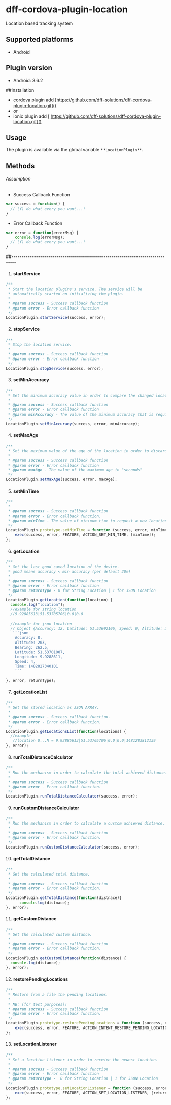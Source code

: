 # dff-cordova-plugin-location

Location based tracking system

## Supported platforms

- Android 

## Plugin version

- Android: 3.6.2 

##Installation

- cordova plugin add [https://github.com/dff-solutions/dff-cordova-plugin-location.git]()
- or
- ionic plugin add [ https://github.com/dff-solutions/dff-cordova-plugin-location.git]()


## Usage

The plugin is available via the global variable `**LocationPlugin**`.


## Methods

###### Assumption

- Success Callback Function
```js
var success = function() {
  // (Y) do what every you want...! 
}
```

- Error Callback Function
```js
var error = function(errorMsg) {
    console.log(errorMsg);
  // (Y) do what every you want...! 
}
```

##--------------------------------------------------------------------------------

1. #### startService
```js
/**
 * Start the location plugins's service. The service will be
 * automatically started on initializing the plugin.
 *
 * @param success - Success callback function
 * @param error - Error callback function
 */
LocationPlugin.startService(success, error);
```
2. #### stopService
```js
/**
 * Stop the location service.
 *
 * @param success - Success callback function
 * @param error - Error callback function
 */
LocationPlugin.stopService(success, error);
```
3. #### setMinAccuracy
```js
/**
 * Set the minimum accuracy value in order to compare the changed location, whether to store it.
 *
 * @param success - Success callback function
 * @param error - Error callback function
 * @param minAccuracy - The value of the minimum accuracy that is required to store a location
 */
LocationPlugin.setMinAccuracy(success, error, minAccuracy);
```
4. #### setMaxAge
```js
/**
 * Set the maximum value of the age of the location in order to discard it when this value is reached.
 *
 * @param success - Success callback function
 * @param error - Error callback function
 * @param maxAge - The value of the maximum age in "seconds"
 */
LocationPlugin.setMaxAge(success, error, maxAge);
```

5. #### setMinTime
```js
/**
 *
 * @param success - Success callback function
 * @param error - Error callback function.
 * @param minTime - The value of minimum time to request a new location in ms.
 */
LocationPlugin.prototype.setMinTime = function (success, error, minTime) {
    exec(success, error, FEATURE, ACTION_SET_MIN_TIME, [minTime]);
};
```

6. #### getLocation
```js
/**
 * Get the last good saved location of the device.
 * good means accuracy < min accuracy (per default 20m)
 *
 * @param success - Success callback function
 * @param error - Error callback function
 * @param returnType - 0 for String Location | 1 for JSON Location
 */
LocationPlugin.getLocation(function(location) {
  console.log("location");
  //example for string location
  //9.92885613|51.53705706|0.0|0.0
  
  //example for json location
  // Object {Accuracy: 12, Latitude: 51.53692106, Speed: 0, Altitude: 205, Longitude: 9.92879299…}
   ```json
    Accuracy: 8,
    Altitude: 203,
    Bearing: 262.5,
    Latitude: 51.53701007,
    Longitude: 9.9288611,
    Speed: 4,
    Time: 1482827340101
    ```
  
}, error, returnType);
```
7. #### getLocationList
 ```js
 /**
  * Get the stored location as JSON ARRAY.
  *
  * @param success - Success callback function.
  * @param error - Error callback function.
  */
 LocationPlugin.getLocationsList(function(locations) {
   //example
    //location 0...N = 9.92885613|51.53705706|0.0|0.0|1481283812139
 }, error);
 ```
8. #### runTotalDistanceCalculator
```js
/**
 * Run the mechanism in order to calculate the total achieved distance.
 *
 * @param success - Success callback function
 * @param error - Error callback function.
 */
LocationPlugin.runTotalDistanceCalculator(success, error);
```
9. #### runCustomDistanceCalculator
```js
/**
 * Run the mechanism in order to calculate a custom achieved distance.
 *
 * @param success - Success callback function
 * @param error - Error callback function.
 */
LocationPlugin.runCustomDistanceCalculator(success, error);
```
10. #### getTotalDistance
```js
/**
 * Get the calculated total distance.
 *
 * @param success - Success callback function
 * @param error - Error callback function.
 */
LocationPlugin.getTotalDistance(function(distnace){
      console.log(distnace);
}, error);
```
11. #### getCustomDistance
```js
/**
 * Get the calculated custom distance.
 *
 * @param success - Success callback function
 * @param error - Error callback function.
 */
LocationPlugin.getCustomDistance(function(distance) {
  console.log(distance);
}, error);
```

12. #### restorePendingLocations
```js
/**
 * Restore from a file the pending locations.
 *
 * NB: (for test purposes)!
 * @param success - Success callback function
 * @param error - Error callback function.
 */
LocationPlugin.prototype.restorePendingLocations = function (success, error) {
    exec(success, error, FEATURE, ACTION_INTENT_RESTORE_PENDING_LOCATIONS, []);
};
```
13. #### setLocationListener
```js
/**
 * Set a location listener in order to receive the newest location.
 *
 * @param success - Success callback function
 * @param error - Error callback function
 * @param returnType -  0 for String Location | 1 for JSON Location
 */
LocationPlugin.prototype.setLocationListener = function (success, error, returnType) {
    exec(success, error, FEATURE, ACTION_SET_LOCATION_LISTENER, [returnType]);
};
```
